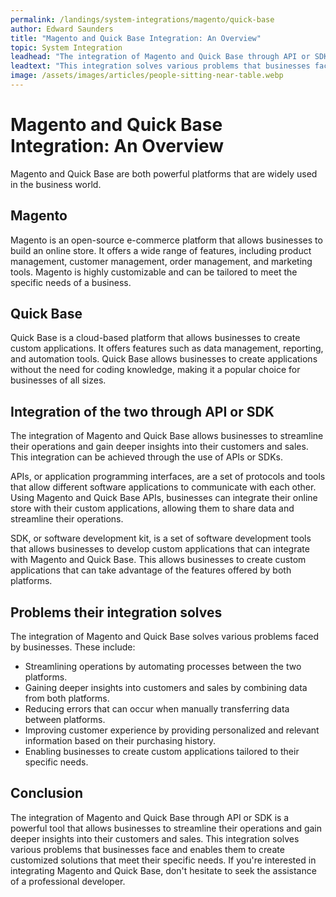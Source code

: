 ```yaml
---
permalink: /landings/system-integrations/magento/quick-base
author: Edward Saunders
title: "Magento and Quick Base Integration: An Overview"
topic: System Integration
leadhead: "The integration of Magento and Quick Base through API or SDK is a powerful tool that allows businesses to streamline their operations and gain deeper insights into their customers and sales"
leadtext: "This integration solves various problems that businesses face and enables them to create customized solutions that meet their specific needs. If you're interested in integrating Magento and Quick Base, don't hesitate to seek the assistance of a professional developer."
image: /assets/images/articles/people-sitting-near-table.webp
---
```

<div class="arttext">    <h1>Magento and Quick Base Integration: An Overview</h1>
    <p>Magento and Quick Base are both powerful platforms that are widely used in the business world.</p>
    <h2>Magento</h2>
    <p>Magento is an open-source e-commerce platform that allows businesses to build an online store. It offers a wide range of features, including product management, customer management, order management, and marketing tools. Magento is highly customizable and can be tailored to meet the specific needs of a business.</p>
    <h2>Quick Base</h2>
    <p>Quick Base is a cloud-based platform that allows businesses to create custom applications. It offers features such as data management, reporting, and automation tools. Quick Base allows businesses to create applications without the need for coding knowledge, making it a popular choice for businesses of all sizes.</p>
    <h2>Integration of the two through API or SDK</h2>
    <p>The integration of Magento and Quick Base allows businesses to streamline their operations and gain deeper insights into their customers and sales. This integration can be achieved through the use of APIs or SDKs.</p>
    <p>APIs, or application programming interfaces, are a set of protocols and tools that allow different software applications to communicate with each other. Using Magento and Quick Base APIs, businesses can integrate their online store with their custom applications, allowing them to share data and streamline their operations.</p>
    <p>SDK, or software development kit, is a set of software development tools that allows businesses to develop custom applications that can integrate with Magento and Quick Base. This allows businesses to create custom applications that can take advantage of the features offered by both platforms.</p>
    <h2>Problems their integration solves</h2>
    <p>The integration of Magento and Quick Base solves various problems faced by businesses. These include:</p>
    <ul>
      <li>Streamlining operations by automating processes between the two platforms.</li>
      <li>Gaining deeper insights into customers and sales by combining data from both platforms.</li>
      <li>Reducing errors that can occur when manually transferring data between platforms.</li>
      <li>Improving customer experience by providing personalized and relevant information based on their purchasing history.</li>
      <li>Enabling businesses to create custom applications tailored to their specific needs.</li>
    </ul>
    <h2>Conclusion</h2>
    <p>The integration of Magento and Quick Base through API or SDK is a powerful tool that allows businesses to streamline their operations and gain deeper insights into their customers and sales. This integration solves various problems that businesses face and enables them to create customized solutions that meet their specific needs. If you're interested in integrating Magento and Quick Base, don't hesitate to seek the assistance of a professional developer.</p>
</div>